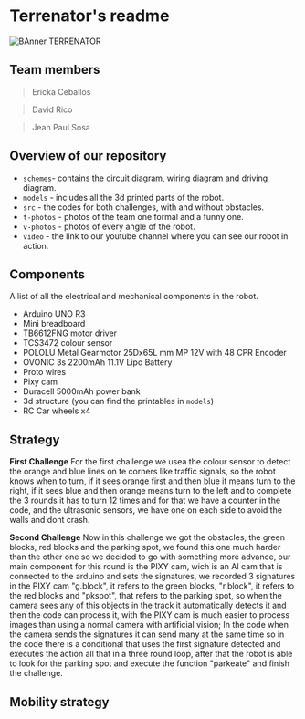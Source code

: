 # Terrenator's readme
![BAnner TERRENATOR](https://github.com/user-attachments/assets/4b1e2dc8-cb9b-4220-bdbd-908330c50c6d)
## Team members
> Ericka Ceballos

> David Rico

> Jean Paul Sosa

## Overview of our repository
* `schemes`- contains the circuit diagram, wiring diagram and driving diagram.
* `models` - includes all the 3d printed parts of the robot.
* `src` - the codes for both challenges, with and without obstacles.
* `t-photos` - photos of the team one formal and a funny one.
* `v-photos` - photos of every angle of the robot.
* `video` - the link to our youtube channel where you can see our robot in action.
  
## Components
A list of all the electrical and mechanical components in the robot.
- Arduino UNO R3
- Mini breadboard
- TB6612FNG motor driver
- TCS3472 colour sensor 
- POLOLU Metal Gearmotor 25Dx65L mm MP 12V with 48 CPR Encoder  
- OVONIC 3s 2200mAh 11.1V Lipo Battery
- Proto wires
- Pixy cam
- Duracell 5000mAh power bank
- 3d structure (you can find the printables in `models`)
- RC Car wheels x4

## Strategy
**First Challenge**
For the first challenge we usea the colour sensor to detect the orange and blue lines on te corners like traffic signals, so the robot knows when to turn, if it sees orange first and then blue it means turn to the right, if it sees blue and then orange means turn to the left and to complete the 3 rounds it has to turn 12 times and for that we have a counter in the code, and the ultrasonic sensors, we have one on each side to avoid the walls and dont crash.

**Second Challenge**
Now in this challenge we got the obstacles, the green blocks, red blocks and the parking spot, we found this one much harder than the other one so we decided to go with something more advance, our main component for this round is the PIXY cam, wich is an AI cam that is connected to the arduino and sets the signatures, we recorded 3 signatures in the PIXY cam "g.block", it refers to the green blocks, "r.block", it refers to the red blocks and "pkspot", that refers to the parking spot, so when the camera sees any of this objects in the track it automatically detects it and then the code can process it, with the PIXY cam is much easier to process images than using a normal camera with artificial vision; In the code when the camera sends the signatures it can send many at the same time so in the code there is a conditional that uses the first signature detected and executes the action all that in a three round loop, after that the robot is able to look for the parking spot and execute the function "parkeate" and finish the challenge.

## Mobility strategy
